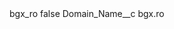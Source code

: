 <?xml version="1.0" encoding="UTF-8"?>
<CustomMetadata xmlns="http://soap.sforce.com/2006/04/metadata" xmlns:xsi="http://www.w3.org/2001/XMLSchema-instance" xmlns:xsd="http://www.w3.org/2001/XMLSchema">
    <label>bgx_ro</label>
    <protected>false</protected>
    <values>
        <field>Domain_Name__c</field>
        <value xsi:type="xsd:string">bgx.ro</value>
    </values>
</CustomMetadata>
